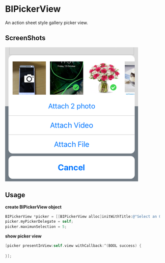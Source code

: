 # BIPickerView

An action sheet style gallery picker view.

## ScreenShots
![enter image description here](https://github.com/BrittoDevassy/BIPickerView/blob/master/screenshot.png)


## Usage

**create BIPickerView  object**

```objective-c
BIPickerView *picker = [[BIPickerView alloc]initWithTitle:@"Select an Option" addLibraryTitle:@"Attach Photo" alternateTitle:@"Attach %ld photo" withActionTitles:@[@"Attach Video",@"Attach File"] cancelTitle:@"Cancel"];
picker.myPickerDelegate = self;
picker.maximunSelection = 5;
```

**show picker view**

```objective-c
[picker presentInView:self.view withCallback:^(BOOL success) {

}];
```


